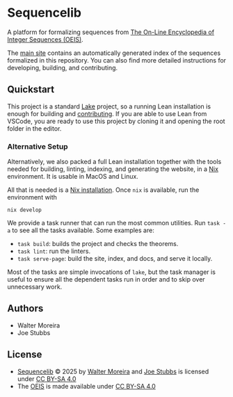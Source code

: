 # Sequencelib

A platform for formalizing sequences from 
[The On-Line Encyclopedia of Integer Sequences (OEIS)](https://oeis.org).

The [main site](https://provables.github.io/sequencelib) contains an
automatically generated index of the sequences formalized in this repository.
You can also find more detailed instructions for developing, building, and contributing.

## Quickstart

This project is a standard [Lake](https://lean-lang.org/documentation/setup/) project, so a running 
Lean installation is enough for building and 
[contributing](https://provables.github.io/sequencelib/contributing.html). If you are able to
use Lean from VSCode, you are ready to use this project by cloning it and opening the root folder 
in the editor.

### Alternative Setup

Alternatively, we also packed a full Lean installation together with the tools needed for 
building, linting, indexing, and generating the website, in a [Nix](https://nixos.org/) environment.
It is usable in MacOS and Linux.

All that is needed is a [Nix installation](https://nixos.org/download/). Once `nix` is available,
run the environment with

```shell
nix develop
```

We provide a task runner that can run the most common utilities. Run `task -a` to see all the tasks
available. Some examples are:

* `task build`: builds the project and checks the theorems.
* `task lint`: run the linters.
* `task serve-page`: build the site, index, and docs, and serve it locally.

Most of the tasks are simple invocations of `lake`, but the task manager is useful to ensure all
the dependent tasks run in order and to skip over unnecessary work.

## Authors

* Walter Moreira
* Joe Stubbs

## License

* <a href="https://provables.github.io/sequencelib/">Sequencelib</a> © 2025 by <a href="https://github.com/waltermoreira">Walter Moreira</a> and <a href="https://github.com/joestubbs">Joe Stubbs</a> is licensed under <a href="https://creativecommons.org/licenses/by-sa/4.0/">CC BY-SA 4.0</a> <img src="https://mirrors.creativecommons.org/presskit/icons/cc.svg" alt="" style="width: 1em;height:1em;"><img src="https://mirrors.creativecommons.org/presskit/icons/by.svg" alt="" style="width: 1em;height:1em;"><img src="https://mirrors.creativecommons.org/presskit/icons/sa.svg" alt="" style="width: 1em;height:1em;">
* The [OEIS](https://oeis.org) is made available under <a href="https://creativecommons.org/licenses/by-sa/4.0/">CC BY-SA 4.0</a> <img src="https://mirrors.creativecommons.org/presskit/icons/cc.svg" alt="" style="width: 1em;height:1em;"><img src="https://mirrors.creativecommons.org/presskit/icons/by.svg" alt="" style="width: 1em;height:1em;"><img src="https://mirrors.creativecommons.org/presskit/icons/sa.svg" alt="" style="width: 1em;height:1em;">
